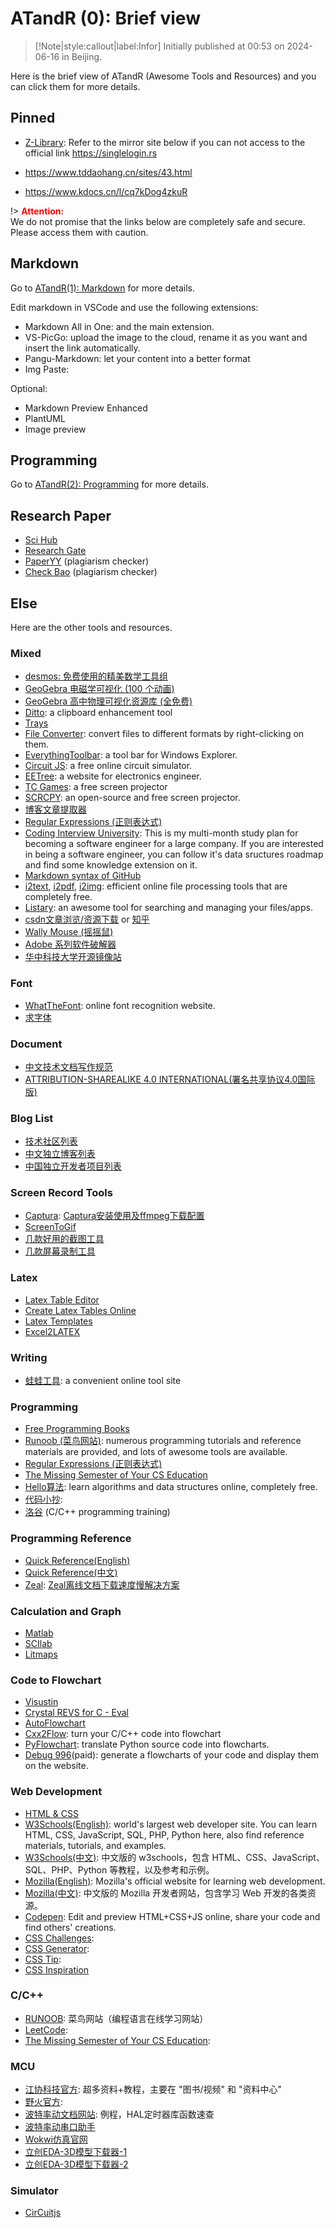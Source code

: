 # ATandR (0): Brief view

> [!Note|style:callout|label:Infor]
Initially published at 00:53 on 2024-06-16 in Beijing.


Here is the brief view of ATandR (Awesome Tools and Resources) and you can click them for more details.

## Pinned
- [Z-Library](https://singlelogin.rs): Refer to the mirror site below if you can not access to the official link https://singlelogin.rs

- https://www.tddaohang.cn/sites/43.html
- https://www.kdocs.cn/l/cq7kDog4zkuR

!> **<span style='color:red'>Attention:</span>**<br>
We do not promise that the links below are completely safe and secure. Please access them with caution.

## Markdown

Go to [ATandR(1): Markdown](Blogs/ATandR/ATandR(1)-Markdown.md) for more details.

Edit markdown in VSCode and use the following extensions:
- Markdown All in One: and the main extension.
- VS-PicGo: upload the image to the cloud, rename it as you want and insert the link automatically.
- Pangu-Markdown: let your content into a better format
- Img Paste:
 
Optional:
- Markdown Preview Enhanced
- PlantUML
- Image preview

## Programming

Go to [ATandR(2): Programming](Blogs/ATandR/ATandR(2)-Programming.md) for more details.



## Research Paper

- [Sci Hub](https://zhuanlan.zhihu.com/p/680268287?utm_campaign=shareopn&utm_medium=social&utm_psn=1792920948971814914&utm_source=wechat_session)
- [Research Gate](https://zhuanlan.zhihu.com/p/57881735?utm_campaign=shareopn&utm_medium=social&utm_psn=1792921277671010305&utm_source=wechat_session)
- [PaperYY](https://www.paperyy.cn/NoLoginPost.aspx) (plagiarism checker)
- [Check Bao](http://www.checkbao.cn/) (plagiarism checker)

## Else

Here are the other tools and resources.

### Mixed
- [desmos: 免费使用的精美数学工具组](https://www.desmos.com/)
- [GeoGebra 电磁学可视化 (100 个动画)](https://www.geogebra.org/m/ze59wnpp)
- [GeoGebra 高中物理可视化资源库 (全免费)](https://ggb123.cn/m/phhgubfg)
- [Ditto](https://zhuanlan.zhihu.com/p/206813990): a clipboard enhancement tool
- [Trays](https://zhuanlan.zhihu.com/p/148141287)
- [File Converter](https://file-converter.org/): convert files to different formats by right-clicking on them.
- [EverythingToolbar](https://github.com/srwi/EverythingToolbar): a tool bar for Windows Explorer.
- [Circuit JS](https://www.eetree.cn/platform/3004): a free online circuit simulator.
- [EETree](https://www.eetree.cn/): a website for electronics engineer.
- [TC Games](https://www.zhihu.com/question/424853439/answer/3473650709): a free screen projector
- [SCRCPY](https://www.zhihu.com/question/520742551/answer/3068760311): an open-source and free screen projector.
- [博客文章提取器](https://mark.cuckooing.cn/)
- [Regular Expressions (正则表达式)](https://www.jyshare.com/front-end/854/)
- [Coding Interview University](https://github.com/jwasham/coding-interview-university/blob/main/translations/README-cn.md): This is my multi-month study plan for becoming a software engineer for a large company. If you are interested in being a software engineer, you can follow it's data sructures roadmap and find some knowledge extension on it.
- [Markdown syntax of GitHub](https://docs.github.com/en/get-started/writing-on-github/getting-started-with-writing-and-formatting-on-github/basic-writing-and-formatting-syntax#GitHub-flavored-markdown)
- [i2text](https://www.i2text.com/), [i2pdf](https://www.i2pdf.com/), [i2img](https://www.i2img.com/): efficient online file processing tools that are completely free.
- [Listary](https://www.bilibili.com/video/BV1jL4y1V78P): an awesome tool for searching and managing your files/apps.
- [csdn文章浏览/资源下载](https://www.niupizhiyuan.com/download.html) <span class='tinyscript'>or [知乎](https://www.zhihu.com/question/34442235/answer/3552846202?utm_campaign=shareopn&utm_medium=social&utm_psn=1792927195892690944&utm_source=wechat_session)</span>
- [Wally Mouse (摇摇鼠)](https://yys.tanpok.com/)
- [Adobe 系列软件破解器](https://kirigaya.cn/blog/article?seq=245)
- [华中科技大学开源镜像站](https://mirrors.hust.edu.cn/)

### Font
- [WhatTheFont](https://www.myfonts.com/pages/whatthefont): online font recognition website.
- [求字体](https://www.qiuziti.com/)

### Document
- [中文技术文档写作规范](https://github.com/ruanyf/document-style-guide)
- [ATTRIBUTION-SHAREALIKE 4.0 INTERNATIONAL(署名共享协议4.0国际版)](https://creativecommons.org/licenses/by-sa/4.0/)

### Blog List
- [技术社区列表](https://www.zhihu.com/question/558619469/answer/3021358965)
- [中文独立博客列表](https://github.com/timqian/chinese-independent-blogs)
- [中国独立开发者项目列表](https://github.com/1c7/chinese-independent-developer)

### Screen Record Tools
- [Captura](https://mathewsachin.github.io/blog/2023/04/09/captura-unmaintained.html): [Captura安装使用及ffmpeg下载配置](https://blog.csdn.net/qq_24452475/article/details/138141533?ops_request_misc=&request_id=&biz_id=102&utm_term=Captura%E5%BD%95%E5%B1%8F%E9%A2%9C%E8%89%B2&utm_medium=distribute.pc_search_result.none-task-blog-2~blog~sobaiduweb~default-2-138141533.nonecase&spm=1018.2226.3001.4450)
- [ScreenToGif](https://www.screentogif.com/)
- [几款好用的截图工具](https://blog.csdn.net/lehe99/article/details/126151606)
- [几款屏幕录制工具](https://www.cnblogs.com/leftshine/p/ScreenRecord.html)

### Latex
- [Latex Table Editor](https://www.latex-tables.com/)
- [Create Latex Tables Online](https://www.tablesgenerator.com/latex_tables#google_vignette)
- [Latex Templates](https://www.latexstudio.net/index/lists/index/type/2.html)
- [Excel2LATEX](https://ctan.org/tex-archive/support/excel2latex/)

### Writing
- [蛙蛙工具](https://www.iamwawa.cn/fuhao.html): a convenient online tool site

### Programming
- [Free Programming Books](https://ebookfoundation.github.io/free-programming-books-search/?&sect=books&file=free-programming-books-zh.md)
- [Runoob (菜鸟网站)](https://www.runoob.com/): numerous programming tutorials and reference materials are provided, and lots of awesome tools are available.
- [Regular Expressions (正则表达式)](https://www.jyshare.com/front-end/854/)
- [The Missing Semester of Your CS Education](https://missing.csail.mit.edu/)
- [Hello算法](https://www.hello-algo.com/chapter_hello_algo/): learn algorithms and data structures online, completely free.
- [代码小抄](https://www.rdonly.com/archives/7502): 
- [洛谷](https://www.luogu.com.cn/training/list) (C/C++ programming training)

### Programming Reference
- [Quick Reference(English)](https://cheatsheets.zip/)
- [Quick Reference(中文)](http://ref.laoleng.vip/)
- [Zeal](https://zealdocs.org): [Zeal离线文档下载速度慢解决方案](https://www.jianshu.com/p/598f18ca6963)



### Calculation and Graph
- [Matlab]()
- [SCIlab](https://www.scilab.org/)
- [Litmaps](https://app.litmaps.com/)

### Code to Flowchart
- [Visustin](https://blog.csdn.net/qq_29183811/article/details/106170648)
- [Crystal REVS for C - Eval](https://blog.csdn.net/qq_29183811/article/details/106170648)
- [AutoFlowchart](https://blog.csdn.net/m0_73770225/article/details/127944452)
- [Cxx2Flow](https://github.com/Enter-tainer/cxx2flow): turn your C/C++ code into flowchart
- [PyFlowchart](https://github.com/cdfmlr/pyflowchart): translate Python source code into flowcharts.
- [Debug 996](https://debug996.com/draw/draw.html)(paid): generate a flowcharts of your code and display them on the website.


### Web Development
- [HTML & CSS](https://internetingishard.netlify.app/html-and-css/)
- [W3Schools(English)](https://www.w3schools.com): world's largest web developer site. You can learn HTML, CSS, JavaScript, SQL, PHP, Python here, also find reference materials, tutorials, and examples.
- [W3Schools(中文)](https://www.w3school.com.cn): 中文版的 w3schools，包含 HTML、CSS、JavaScript、SQL、PHP、Python 等教程，以及参考和示例。
- [Mozilla(English)](https://developer.mozilla.org): Mozilla's official website for learning web development. 
- [Mozilla(中文)](https://developer.mozilla.org/zh-CN): 中文版的 Mozilla 开发者网站，包含学习 Web 开发的各类资源。
- [Codepen](https://codepen.io/madzadev/pen/zYdOVPV): Edit and preview HTML+CSS+JS online, share your code and find others' creations.
- [CSS Challenges](https://css-challenges.com): 
- [CSS Generator](https://css-generators.com): 
- [CSS Tip](https://css-tip.com):
- [CSS Inspiration](https://csscoco.com/inspiration)


### C/C++
- [RUNOOB](https://www.runoob.com/): 菜鸟网站（编程语言在线学习网站）
- [LeetCode](https://leetcode.cn/): 
- [The Missing Semester of Your CS Education](https://missing.csail.mit.edu/): 


### MCU
- [江协科技官方](https://jiangxiekeji.com/): 超多资料+教程，主要在 "图书/视频" 和 "资料中心"
- [野火官方](https://embedfire.com/boos-video/): 
- [波特率动文档网站](https://docs.baud-dance.com/docs/stm32/intro): 例程，HAL定时器库函数速查
- [波特率动串口助手](https://led.baud-dance.com/)
- [Wokwi仿真官网](https://wokwi.com/)
- [立创EDA-3D模型下载器-1](https://github.com/l0086020/LC_3D_Module_Download)
- [立创EDA-3D模型下载器-2](https://github.com/seishinkouki/lceda_step_downloader)


### Simulator
- [CirCuitjs](http://scratch.trtos.com/circuitjs.html)
